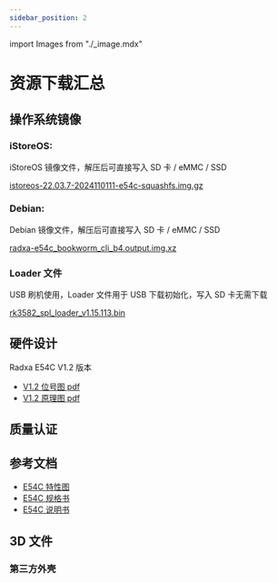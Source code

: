 ```yaml
---
sidebar_position: 2
---
```


import Images from "./\_image.mdx"

# 资源下载汇总

## 操作系统镜像

### iStoreOS:

iStoreOS 镜像文件，解压后可直接写入 SD 卡 / eMMC / SSD

[istoreos-22.03.7-2024110111-e54c-squashfs.img.gz](https://fw0.koolcenter.com/iStoreOS/e54c/istoreos-22.03.7-2024110111-e54c-squashfs.img.gz)

### Debian:

Debian 镜像文件，解压后可直接写入 SD 卡 / eMMC / SSD

[radxa-e54c_bookworm_cli_b4.output.img.xz](https://github.com/radxa-build/radxa-e54c/releases/download/rsdk-b4/radxa-e54c_bookworm_cli_b4.output.img.xz)

### Loader 文件

USB 刷机使用，Loader 文件用于 USB 下载初始化，写入 SD 卡无需下载

[rk3582_spl_loader_v1.15.113.bin](https://dl.radxa.com/e/e54c/images/rk3582_spl_loader_v1.15.113.bin)

## 硬件设计

Radxa E54C V1.2 版本

- [V1.2 位号图 pdf](https://dl.radxa.com/e/e54c/hw/radxa_e54c_v1.2_components_placement_map.pdf)
- [V1.2 原理图 pdf](https://dl.radxa.com/e/e54c/hw/radxa_e54c_v1.2_schematic.pdf)

## 质量认证

## 参考文档

- [E54C 特性图](https://dl.radxa.com/e/e54c/docs/Radxa_E54C_quick_features_cn.pdf)
- [E54C 规格书](https://dl.radxa.com/e/e54c/docs/radxa_e54c_product_brief_Revision_1.0_g37b8f72.pdf)
- [E54C 说明书](https://dl.radxa.com/e/e54c/docs/Radxa_E54C_Quick_User_Guide_cn.pdf)

## 3D 文件

### 第三方外壳
